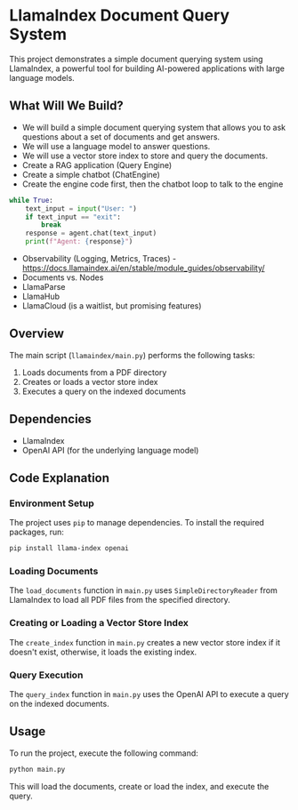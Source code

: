 
# LlamaIndex Document Query System

This project demonstrates a simple document querying system using LlamaIndex, a powerful tool for building AI-powered applications with large language models.

## What Will We Build?

- We will build a simple document querying system that allows you to ask questions about a set of documents and get answers.
- We will use a language model to answer questions.
- We will use a vector store index to store and query the documents.
- Create a RAG application (Query Engine)
- Create a simple chatbot (ChatEngine)
- Create the engine code first, then the chatbot loop to talk to the engine
```python
while True:
    text_input = input("User: ")
    if text_input == "exit":
        break
    response = agent.chat(text_input)
    print(f"Agent: {response}")
```
- Observability (Logging, Metrics, Traces) - https://docs.llamaindex.ai/en/stable/module_guides/observability/
- Documents vs. Nodes
- LlamaParse
- LlamaHub
- LlamaCloud (is a waitlist, but promising features)



## Overview

The main script (`llamaindex/main.py`) performs the following tasks:

1. Loads documents from a PDF directory
2. Creates or loads a vector store index
3. Executes a query on the indexed documents

## Dependencies

- LlamaIndex
- OpenAI API (for the underlying language model)

## Code Explanation
### Environment Setup

The project uses `pip` to manage dependencies. To install the required packages, run:

```bash
pip install llama-index openai
```

### Loading Documents

The `load_documents` function in `main.py` uses `SimpleDirectoryReader` from LlamaIndex to load all PDF files from the specified directory.

### Creating or Loading a Vector Store Index

The `create_index` function in `main.py` creates a new vector store index if it doesn't exist, otherwise, it loads the existing index.

### Query Execution

The `query_index` function in `main.py` uses the OpenAI API to execute a query on the indexed documents.

## Usage

To run the project, execute the following command:

```bash
python main.py
```

This will load the documents, create or load the index, and execute the query.


